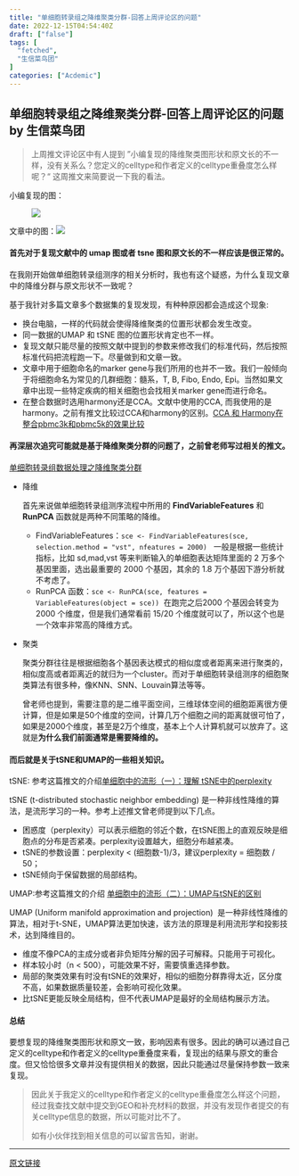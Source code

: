 ```yaml
---
title: "单细胞转录组之降维聚类分群-回答上周评论区的问题"
date: 2022-12-15T04:54:40Z
draft: ["false"]
tags: [
  "fetched",
  "生信菜鸟团"
]
categories: ["Acdemic"]
---
```

单细胞转录组之降维聚类分群-回答上周评论区的问题 by 生信菜鸟团
------
<div><section data-tool="mdnice编辑器" data-website="https://www.mdnice.com"><blockquote data-tool="mdnice编辑器"><p>上周推文评论区中有人提到 ”小编复现的降维聚类图形状和原文长的不一样，没有关系么？您定义的celltype和作者定义的celltype重叠度怎么样呢？“ 这周推文来简要说一下我的看法。</p></blockquote><p data-tool="mdnice编辑器">小编复现的图：</p><figure data-tool="mdnice编辑器"><img data-ratio="0.8694968553459119" data-src="https://mmbiz.qpic.cn/mmbiz_png/iaRJcrq2Losic4Ov1ktjg8xrG7hGCS7qiaA9GgicBv71XdNpbIq8kIbKOl8Jrg9iahV6KWBk2Dib4OpKriaIdJTqYhcow/640?wx_fmt=png" data-type="png" data-w="636" src="https://mmbiz.qpic.cn/mmbiz_png/iaRJcrq2Losic4Ov1ktjg8xrG7hGCS7qiaA9GgicBv71XdNpbIq8kIbKOl8Jrg9iahV6KWBk2Dib4OpKriaIdJTqYhcow/640?wx_fmt=png"></figure><p data-tool="mdnice编辑器">文章中的图：<img data-ratio="0.8004201680672269" data-src="https://mmbiz.qpic.cn/mmbiz_png/iaRJcrq2Losic4Ov1ktjg8xrG7hGCS7qiaAWjKANnojuZOVxLgicicDXia3SibiabTRYTNFk8Sj9Q2TMWR0JJ59UNnOthg/640?wx_fmt=png" data-type="png" data-w="476" src="https://mmbiz.qpic.cn/mmbiz_png/iaRJcrq2Losic4Ov1ktjg8xrG7hGCS7qiaAWjKANnojuZOVxLgicicDXia3SibiabTRYTNFk8Sj9Q2TMWR0JJ59UNnOthg/640?wx_fmt=png"></p><h4 data-tool="mdnice编辑器"><span></span>首先对于复现文献中的 umap 图或者 tsne 图和原文长的不一样应该是很正常的。<span></span></h4><p data-tool="mdnice编辑器">在我刚开始做单细胞转录组测序的相关分析时，我也有这个疑惑，为什么复现文章中的降维分群与原文形状不一致呢？</p><p data-tool="mdnice编辑器">基于我针对多篇文章多个数据集的复现发现，有种种原因都会造成这个现象:</p><ul data-tool="mdnice编辑器"><li><section>换台电脑，一样的代码就会使得降维聚类的位置形状都会发生改变。</section></li><li><section>同一数据的UMAP 和 tSNE 图的位置形状肯定也不一样。</section></li><li><section>复现文献只能尽量的按照文献中提到的参数来修改我们的标准代码，然后按照标准代码把流程跑一下。尽量做到和文章一致。</section></li><li><section>文章中用于细胞命名的marker gene与我们所用的也并不一致。我们一般倾向于将细胞命名为常见的几群细胞：髓系，T, B, Fibo, Endo, Epi。当然如果文章中出现一些特定疾病的相关细胞也会找相关marker gene而进行命名。</section></li><li><section>在整合数据时选用harmony还是CCA。文献中使用的CCA, 而我使用的是harmony。之前有推文比较过CCA和harmony的区别。<a href="https://mp.weixin.qq.com/s?__biz=MzAxMDkxODM1Ng==&amp;mid=2247506110&amp;idx=1&amp;sn=f2f274f2680395756b47db043a90ae16&amp;scene=21#wechat_redirect" data-linktype="2">CCA 和 Harmony在整合pbmc3k和pbmc5k的效果比较</a></section></li></ul><h4 data-tool="mdnice编辑器"><span></span>再深层次追究可能就是基于降维聚类分群的问题了，之前曾老师写过相关的推文。<span></span></h4><p data-tool="mdnice编辑器"><a href="https://mp.weixin.qq.com/s?__biz=MzI1Njk4ODE0MQ==&amp;mid=2247486260&amp;idx=1&amp;sn=c6abf658de73594d1d77d8e1ffa7d153&amp;scene=21#wechat_redirect" data-linktype="2">单细胞转录组数据处理之降维聚类分群</a></p><ul data-tool="mdnice编辑器"><li><section><p>降维</p><p>首先来说做单细胞转录组测序流程中所用的 <strong>FindVariableFeatures</strong> 和 <strong>RunPCA</strong> 函数就是两种不同策略的降维。</p></section></li><ul><li><section>FindVariableFeatures：<code>sce &lt;- FindVariableFeatures(sce, selection.method = "vst", nfeatures = 2000)</code>   一般是根据一些统计指标，比如 sd,mad,vst 等来判断输入的单细胞表达矩阵里面的 2 万多个基因里面，选出最重要的 2000 个基因，其余的 1.8 万个基因下游分析就不考虑了。</section></li><li><section>RunPCA 函数：<code>sce &lt;- RunPCA(sce, features = VariableFeatures(object = sce))</code>  在跑完之后2000 个基因会转变为 2000 个维度，但是我们通常看前 15/20 个维度就可以了，所以这个也是一个效率非常高的降维方式。</section></li></ul><li><section><p>聚类</p><p>聚类分群往往是根据细胞各个基因表达模式的相似度或者距离来进行聚类的，相似度高或者距离近的就归为一个cluster。而对于单细胞转录组测序的细胞聚类算法有很多种，像KNN、SNN、Louvain算法等等。</p><p>曾老师也提到，需要注意的是二维平面空间，三维球体空间的细胞距离很方便计算，但是如果是50个维度的空间，计算几万个细胞之间的距离就很可怕了，如果是2000个维度，甚至是2万个维度，基本上个人计算机就可以放弃了。这就是<strong>为什么我们前面通常是需要降维的。</strong></p></section></li></ul><h4 data-tool="mdnice编辑器"><span></span>而后就是关于tSNE和UMAP的一些相关知识。<span></span></h4><p data-tool="mdnice编辑器">tSNE: 参考这篇推文的介绍<a href="https://mp.weixin.qq.com/s?__biz=MzU4NjgwOTU4Nw==&amp;mid=2247483989&amp;idx=1&amp;sn=00d184e29d3108a5d7d19759ac1129bb&amp;scene=21#wechat_redirect" data-linktype="2">单细胞中的流形（一）：理解 tSNE中的perplexity</a></p><p data-tool="mdnice编辑器">tSNE (t-distributed stochastic neighbor embedding) 是一种非线性降维的算法，是流形学习的一种。参考上述推文曾老师提到以下几点。</p><ul data-tool="mdnice编辑器"><li><section>困惑度（perplexity）可以表示细胞的邻近个数，在tSNE图上的直观反映是细胞点的分布是否紧凑。perplexity设置越大，细胞分布越紧凑。</section></li><li><section>tSNE的参数设置：perplexity &lt; (细胞数-1)/3，建议perplexity = 细胞数 / 50；</section></li><li><section>tSNE倾向于保留数据的局部结构。</section></li></ul><p data-tool="mdnice编辑器">UMAP:参考这篇推文的介绍 <a href="https://mp.weixin.qq.com/s?__biz=MzU4NjgwOTU4Nw==&amp;mid=2247484008&amp;idx=1&amp;sn=cafd6aa1fb1501a99840013d40014730&amp;scene=21#wechat_redirect" data-linktype="2">单细胞中的流形（二）：UMAP与tSNE的区别</a></p><p data-tool="mdnice编辑器">UMAP (Uniform manifold approximation and projection)  是一种非线性降维的算法，相对于t-SNE，UMAP算法更加快速，该方法的原理是利用流形学和投影技术，达到降维目的。</p><ul data-tool="mdnice编辑器"><li><section>维度不像PCA的主成分或者非负矩阵分解的因子可解释。只能用于可视化。</section></li><li><section>样本较小时（n &lt; 500），可能效果不好，需要慎重选择参数。</section></li><li><section>局部的聚类效果有时没有tSNE的效果好，相似的细胞分群靠得太近，区分度不高，如果数据质量较差，会影响可视化效果。</section></li><li><section>比tSNE更能反映全局结构，但不代表UMAP是最好的全局结构展示方法。</section></li></ul><h4 data-tool="mdnice编辑器"><span></span>总结<span></span></h4><p data-tool="mdnice编辑器">要想复现的降维聚类图形状和原文一致，影响因素有很多。因此的确可以通过自己定义的celltype和作者定义的celltype重叠度来看，复现出的结果与原文的重合度。但又恰恰很多文章并没有提供相关的数据，因此只能通过尽量保持参数一致来复现。</p><blockquote data-tool="mdnice编辑器"><p>因此关于我定义的celltype和作者定义的celltype重叠度怎么样这个问题，经过我查找文献中提交到GEO和补充材料的数据，并没有发现作者提交的有关celltype信息的数据，所以可能对比不了。</p><p>如有小伙伴找到相关信息的可以留言告知，谢谢。</p></blockquote></section><p><mp-style-type data-value="3"></mp-style-type></p></div>  
<hr>
<a href="https://mp.weixin.qq.com/s/q-hnkPx4lNMuyUek9a3aXA",target="_blank" rel="noopener noreferrer">原文链接</a>
